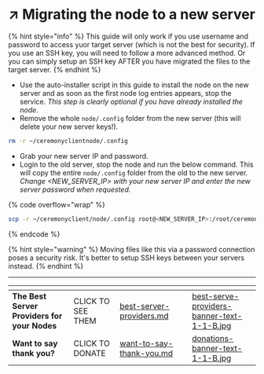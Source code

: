 # ↗️ Migrating the node to a new server

{% hint style="info" %}
This guide will only work if you use username and password to access yuor target server (which is not the best for security). If you use an SSH key, you will need to follow a more advanced method. Or you can simply setup an SSH key AFTER you have migrated the files to the target server.
{% endhint %}

* Use the auto-installer script in this guide to install the node on the new server and as soon as the first node log entries appears, stop the service. _This step is clearly optional if you have already installed the node_.
* Remove the whole `node/.config` folder from the new server (this will delete your new server keys!).

```bash
rm -r ~/ceremonyclientnode/.config
```

* Grab your new server IP and password.
* Login to the old server, stop the node and run the below command. This will copy the entire `node/.config` folder from the old to the new server. \
  _Change \<NEW\_SERVER\_IP> with your new server IP and enter the new server password when requested._

{% code overflow="wrap" %}
```bash
scp -r ~/ceremonyclient/node/.config root@<NEW_SERVER_IP>:/root/ceremonyclient/node/
```
{% endcode %}

{% hint style="warning" %}
Moving files like this via a password connection poses a security risk. It's better to setup SSH keys between your servers instead.
{% endhint %}

***

<table data-card-size="large" data-column-title-hidden data-view="cards" data-full-width="false"><thead><tr><th></th><th></th><th data-hidden data-card-target data-type="content-ref"></th><th data-hidden></th><th data-hidden data-card-cover data-type="files"></th></tr></thead><tbody><tr><td><strong>The Best Server Providers for your Nodes</strong></td><td>CLICK TO SEE THEM</td><td><a href="../best-server-providers.md">best-server-providers.md</a></td><td></td><td><a href="../.gitbook/assets/best-serve-providers-banner-text-1-1-B.jpg">best-serve-providers-banner-text-1-1-B.jpg</a></td></tr><tr><td><strong>Want to say thank you?</strong></td><td>CLICK TO DONATE</td><td><a href="../want-to-say-thank-you.md">want-to-say-thank-you.md</a></td><td></td><td><a href="../.gitbook/assets/donations-banner-text-1-1-B.jpg">donations-banner-text-1-1-B.jpg</a></td></tr></tbody></table>

